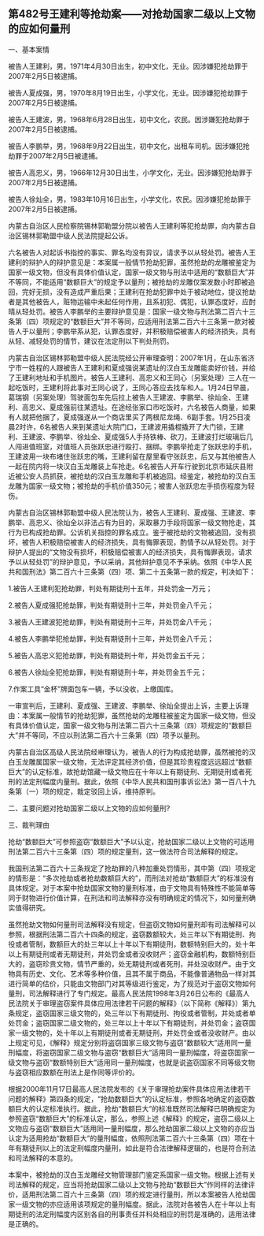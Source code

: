 ## 第482号王建利等抢劫案——对抢劫国家二级以上文物的应如何量刑

一、基本案情

被告人王建利，男，1971年4月30日出生，初中文化，无业。因涉嫌犯抢劫罪于2007年2月5日被逮捕。

被告人夏成强，男，1970年8月19日出生，小学文化，无业。因涉嫌犯抢劫罪于2007年2月5日被逮捕。

被告人王建波，男，1968年6月28日出生，初中文化，农民。因涉嫌犯抢劫罪于2007年2月5日被逮捕。

被告人李鹏举，男，1968年9月22日出生，初中文化，出租车司机。因涉嫌犯抢劫罪于2007年2月5日被逮捕。

被告人高忠义，男，1966年12月30日出生，小学文化，无业。因涉嫌犯抢劫罪于2007年2月5日被逮捕。

被告人徐灿全，男，1983年10月16日出生，小学文化，农民。因涉嫌犯抢劫罪于2007年2月5日被逮捕。

内蒙古自治区人民检察院锡林郭勒盟分院以被告人王建利等犯抢劫罪，向内蒙古自治区锡林郭勒盟中级人民法院提起公诉。

六名被告人对起诉书指控的事实、罪名均没有异议，请求予以从轻处罚。被告人王建利的辩护人的辩护意见是：本案属一般情节抢劫犯罪，虽然抢劫的龙雕被鉴定为国家一级文物，但没有具体价值认定，国家一级文物与刑法中适用的“数额巨大”并不等同，不能适用“数额巨大”的规定予以量刑；被抢劫的龙雕仅案发数小时即被追回，完好无损，没有造成严重后果；王建利在抢劫犯罪中处于被动地位，提议抢劫者是其他被告人，赃物运输中未起任何作用，且系初犯、偶犯，认罪态度好，应酎晴从轻处罚。被告人李鹏举的主要辩护意见是：国家一级文物与刑法第二百六十三条第（四）项规定的“数额巨大”并不等同，应适用刑法第二百六十三条第一款对被告人于以量刑；李鹏举系从犯，认罪态度好，并积极赔偿被害人的经济损失，具有从轻、减轻处罚的情节，建议在法定刑以下判处刑罚。

内蒙古自治区锡林郭勒盟中级人民法院经公开审理查明：2007年1月，在山东省济宁市一姓程的人跟被告人王建利和夏成强说某遗址的汉白玉龙雕能卖好价钱，并给了王建利地址和手机图片。被告人王建利、高忠义和王同心（另案处理）三人在一起吃饭时，王建利将此事对王同心说了，王同心答应去找车和人。1月24日早晨，葛瑞钢（另案处理）驾驶面包车先后拉上被告人王建波、李鹏举、徐灿全、王建利、高忠义、夏成强前往某遗址。在途经张家口市吃饭时，六名被告人商量，如果有人就把他捆了，夏成强遂从一个商店里买了两根尼龙绳、6副手套。1月25日凌晨2时许，6名被告人来到某遗址大院门口，王建波用撬棍撬开了大门锁，王建利、王建波、李鹏举、徐灿全、夏成强5人手持铁棒、砍刀，王建波打烂玻璃后几人闯进值班室，对值班人员张跃忠进行殴打、捆绑。李鹏举抢走了张跃忠的手机，王建波用一块布堵住张跃忠的嘴，王建利留在屋里看守张跃忠，后又与其他被告人一起在院内将一块汉白玉龙雕装上车抢走。6名被告人开车行驶到北京市延庆县附近被公安人员抓获，被抢劫的汉白玉龙雕和手机被追回。经鉴定，被抢劫的汉白玉龙雕为国家一级文物；被抢劫的手机价值350元；被害人张跃忠左手损伤程度为轻伤。

内蒙古自治区锡林郭勒盟中级人民法院认为，被告人王建利、夏成强、王建波、李鹏举、高忠义、徐灿全以非法占有为目的，采取暴力手段将国家一级文物抢走，其行为已构成抢劫罪。公诉机关指控的罪名成立。鉴于被抢劫的文物被追回，没有损坏，被告人积极赔偿被害人的经济损失，具有悔罪表现，酌情予以从轻处罚。对于辩护人提出的“文物没有损坏，积极赔偿被害人的经济损失，具有悔罪表现，请求予以从轻处罚”的辩护意见，予以采纳，其他辩护意见不予采纳。依照《中华人民共和国刑法》第二百六十三条第（四）项、第二十五条第一款的规定，判决如下：

1.被告人王建利犯抢劫罪，判处有期徒刑十五年，并处罚金一万元；

2.被告人夏成强犯抢劫罪，判处有期徒刑十三年，并处罚金八千元；

3.被告人王建波犯抢劫罪，判处有期徒刑十三年，并处罚金八千元；

4.被告人李鹏举犯抢劫罪，判处有期徒刑十三年，并处罚金八千元；

5.被告人高忠义犯抢劫罪，判处有期徒刑十年，并处罚金五千元；

6.被告人徐灿全犯抢劫罪，判处有期徒刑十年，并处罚金五千元；

7.作案工具“金杯”牌面包车一辆，予以没收，上缴国库。

一审宣判后，王建利、夏成强、王建波、李鹏举、徐灿全提出上诉，主要上诉理由：本案属一般情节的抢劫犯罪，虽然抢劫的龙雕柱被鉴定为国家一级文物，但没有具体价值认定，国家一级文物与刑法第二百六十三条第（四）项规定的“数额巨大”并不等同，不应以刑法第二百六十三条第（四）项予以量刑。

内蒙古自治区高级人民法院经审理认为，被告人的行为构成抢劫罪，虽然被抢的汉白玉龙雕属国家一级文物，无法评定其经济价值，但是其珍贵程度远远超过“数额巨大”的认定标准，故抢劫馆藏一级文物应在十年以上有期徒刑、无期徒刑或者死刑的法定刑幅度内量刑。据此，依照《中华人民共和国刑事诉讼法》第一百八十九条第（一）项的规定，裁定驳回上诉，维持原判。

二、主要问题对抢劫国家二级以上文物的应如何量刑?

三、裁判理由

抢劫“数额巨大”可参照盗窃“数额巨大”予以认定，抢劫国家二级以上文物的可适用刑法第二百六十三条第（四）项的规定量刑，这一做法符合司法解释的规定。

我国刑法第二百六十三条规定了抢劫罪的八种加重处罚情形，其中第（四）项规定的情形是：“多次抢劫或者抢劫数额巨大的”，而刑法对抢劫“数额巨大”的标准没有具体规定。对于本案中抢劫国家文物的量刑标准，由于文物具有特殊性不能简单等同于财物进行价值计算，在刑法和司法解释亦没有明确规定的情况下，如何量刑确实值得研究。

虽然抢劫文物如何量刑司法解释没有规定，但盗窃文物如何量刑却有司法解释可以参照，根据刑法第二百六十四条的规定，盗窃数额较大，处三年以下有期徒刑、拘役或者管制，数额巨大的处三年以上十年以下有期徒刑，数额特别巨大的，处十年以上有期徒刑或者无期徒刑，并处罚金或者没收财产；盗窃金融机构，数额特别巨大的，盗窃珍贵文物，情节严重的，处无期徒刑或者死刑，并处没收财产。由于文物具有历史、文化、艺术等多种价值，且其不属于商品，不能像普通物品一样对其进行简单的估价，只能由文物部门对其等级进行鉴定，为了规范对于盗窃文物如何量刑，司法解释进行了专门规定。最高人民法院1998年3月26日公布的《最高人民法院关于审理盗窃案件具体应用法律若干问题的解释》（以下简称《解释》）第九条规定，盗窃国家三级文物的，处三年以下有期徒刑、拘役或者管制，并处或者单处罚金；盗窃国家二级文物的，处三年以上十年以下有期徒刑，并处罚金；盗窃国家一级文物的，处十年以上有期徒刑或者无期徒刑，并处罚金或者没收财产。由以上规定可见，《解释》规定分别将盗窃国家三级文物与盗窃“数额较大”适用同一量刑幅度，将盗窃国家二级文物与盗窃“数额巨大”适用同一量刑幅度，将盗窃国家一级文物与盗窃“数额特别巨大”适用同一量刑幅度，也就是说盗窃国家不同等级文物与盗窃相应数额在刑法上是作同等评价的。

根据2000年11月17日最高人民法院发布的《关于审理抢劫案件具体应用法律若干问题的解释》第四条的规定，“抢劫数额巨大”的认定标准，参照各地确定的盗窃数额巨大的认定标准执行。据此，抢劫“数额巨大”的标准既然司法解释已明确规定为参照盗窃“数额巨大”的标准认定，那么，参照上述《解释》的规定，盗窃二级以上文物应与盗窃“数额巨大”适用同一量刑幅度，那么抢劫国家二级以上文物的亦应当认定为适用抢劫“数额巨大”的量刑幅度，依照刑法第二百六十三条第（四）项在十年有期徒刑以上的法定刑幅度内量刑，如此是符合法律解释逻辑的，也是符合刑法和司法解释的本意的。

本案中，被抢劫的汉白玉龙雕经文物管理部门鉴定系国家一级文物。根据上述有关司法解释的规定，应当将抢劫国家二级以上文物与抢劫“数额巨大”作同样的法律评价，适用刑法第二百六十三条第（四）项的规定进行量刑，所以本案被告人抢劫国家一级文物的亦应适用该项规定的量刑幅度。据此，法院对各被告人在十年以上有期徒刑的法定刑幅度内区别各自的刑事责任并科处相应的刑罚是准确的，适用法律是正确的。